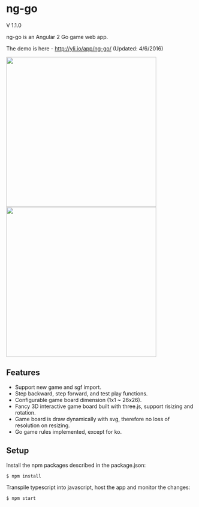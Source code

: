 # ng-go

V 1.1.0

ng-go is an Angular 2 Go game web app.

The demo is here -  http://yli.io/app/ng-go/ (Updated: 4/6/2016)

<img src="http://yli.io/app/ng-go/demo-2d.png" width="400">
<img src="http://yli.io/app/ng-go/demo-3d.png" width="400">

## Features

* Support new game and sgf import. 
* Step backward, step forward, and test play functions.
* Configurable game board dimension (1x1 ~ 26x26).
* Fancy 3D interactive game board built with three.js, support risizing and rotation.
* Game board is draw dynamically with svg, therefore no loss of resolution on resizing. 
* Go game rules implemented, except for ko. 

## Setup

Install the npm packages described in the package.json:

```bash
$ npm install
```
Transpile typescript into javascript, host the app and monitor the changes: 

```bash
$ npm start
```
